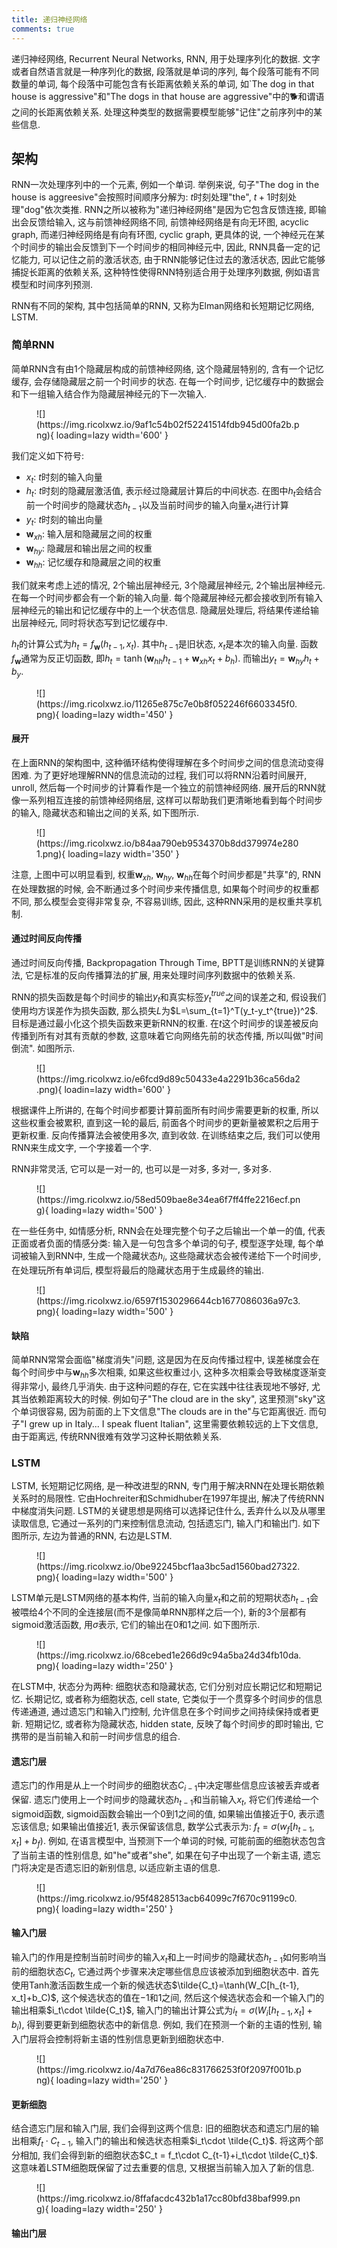 ```yaml
---
title: 递归神经网络
comments: true
---
```


递归神经网络, Recurrent Neural Networks, RNN, 用于处理序列化的数据. 文字或者自然语言就是一种序列化的数据, 段落就是单词的序列, 每个段落可能有不同数量的单词, 每个段落中可能包含有长距离依赖关系的单词, 如`The dog in that house is aggressive"和"The dogs in that house are aggressive"中的🐕和谓语之间的长距离依赖关系. 处理这种类型的数据需要模型能够"记住"之前序列中的某些信息.

## 架构

RNN一次处理序列中的一个元素, 例如一个单词. 举例来说, 句子"The dog in the house is aggreesive"会按照时间顺序分解为: $t$时刻处理"the", $t+1$时刻处理"dog"依次类推. RNN之所以被称为"递归神经网络"是因为它包含反馈连接, 即输出会反馈给输入, 这与前馈神经网络不同, 前馈神经网络是有向无环图, acyclic graph, 而递归神经网络是有向有环图, cyclic graph, 更具体的说, 一个神经元在某个时间步的输出会反馈到下一个时间步的相同神经元中, 因此, RNN具备一定的记忆能力, 可以记住之前的激活状态, 由于RNN能够记住过去的激活状态, 因此它能够捕捉长距离的依赖关系, 这种特性使得RNN特别适合用于处理序列数据, 例如语言模型和时间序列预测.

RNN有不同的架构, 其中包括简单的RNN, 又称为Elman网络和长短期记忆网络, LSTM. 

### 简单RNN

简单RNN含有由$1$个隐藏层构成的前馈神经网络, 这个隐藏层特别的, 含有一个记忆缓存, 会存储隐藏层之前一个时间步的状态. 在每一个时间步, 记忆缓存中的数据会和下一组输入结合作为隐藏层神经元的下一次输入.

<figure markdown='1'>
![](https://img.ricolxwz.io/9af1c54b02f52241514fdb945d00fa2b.png){ loading=lazy width='600' }
</figure>

我们定义如下符号:

- $x_t$: $t$时刻的输入向量
- $h_t$: $t$时刻的隐藏层激活值, 表示经过隐藏层计算后的中间状态. 在图中$h_t$会结合前一个时间步的隐藏状态$h_{t-1}$以及当前时间步的输入向量$x_t$进行计算
- $y_t$: $t$时刻的输出向量
- $\bm{w}_{xh}$: 输入层和隐藏层之间的权重
- $\bm{w}_{hy}$: 隐藏层和输出层之间的权重
- $\bm{w}_{hh}$: 记忆缓存和隐藏层之间的权重

我们就来考虑上述的情况, $2$个输出层神经元, $3$个隐藏层神经元, $2$个输出层神经元. 在每一个时间步都会有一个新的输入向量. 每个隐藏层神经元都会接收到所有输入层神经元的输出和记忆缓存中的上一个状态信息. 隐藏层处理后, 将结果传递给输出层神经元, 同时将状态写到记忆缓存中.

$h_t$的计算公式为$h_t = f_{\bm{w}}(h_{t-1}, x_t)$. 其中$h_{t-1}$是旧状态, $x_t$是本次的输入向量. 函数$f_{\bm{w}}$通常为反正切函数, 即$h_t=\tanh (\bm{w}_{hh}h_{t-1}+\bm{w}_{xh}x_t+b_h)$. 而输出$y_t = \bm{w}_{hy}h_t+b_y$.

<figure markdown='1'>
![](https://img.ricolxwz.io/11265e875c7e0b8f052246f6603345f0.png){ loading=lazy width='450' }
</figure>

#### 展开

在上面RNN的架构图中, 这种循环结构使得理解在多个时间步之间的信息流动变得困难. 为了更好地理解RNN的信息流动的过程, 我们可以将RNN沿着时间展开, unroll, 然后每一个时间步的计算看作是一个独立的前馈神经网络. 展开后的RNN就像一系列相互连接的前馈神经网络层, 这样可以帮助我们更清晰地看到每个时间步的输入, 隐藏状态和输出之间的关系, 如下图所示.

<figure markdown='1'>
![](https://img.ricolxwz.io/b84aa790eb9534370b8dd379974e2801.png){ loading=lazy width='350' }
</figure>

注意, 上图中可以明显看到, 权重$\bm{w}_{xh}$, $\bm{w}_{hy}$, $\bm{w}_{hh}$在每个时间步都是"共享"的, RNN在处理数据的时候, 会不断通过多个时间步来传播信息, 如果每个时间步的权重都不同, 那么模型会变得非常复杂, 不容易训练, 因此, 这种RNN采用的是权重共享机制.

#### 通过时间反向传播

通过时间反向传播, Backpropagation Through Time, BPTT是训练RNN的关键算法, 它是标准的反向传播算法的扩展, 用来处理时间序列数据中的依赖关系. 

RNN的损失函数是每个时间步的输出$y_t$和真实标签$y_t^{true}$之间的误差之和, 假设我们使用均方误差作为损失函数, 那么损失$L$为$L=\sum_{t=1}^T(y_t-y_t^{true})^2$. 目标是通过最小化这个损失函数来更新RNN的权重. 在$t$这个时间步的误差被反向传播到所有对其有贡献的参数, 这意味着它向网络先前的状态传播, 所以叫做"时间倒流". 如图所示.

<figure markdown='1'>
![](https://img.ricolxwz.io/e6fcd9d89c50433e4a2291b36ca56da2.png){ loadin=lazy width='600' }
</figure>

根据课件上所讲的, 在每个时间步都要计算前面所有时间步需要更新的权重, 所以这些权重会被累积, 直到这一轮的最后, 前面各个时间步的更新量被累积之后用于更新权重. 反向传播算法会被使用多次, 直到收敛. 在训练结束之后, 我们可以使用RNN来生成文字, 一个字接着一个字.

RNN非常灵活, 它可以是一对一的, 也可以是一对多, 多对一, 多对多. 

<figure markdown='1'>
![](https://img.ricolxwz.io/58ed509bae8e34ea6f7ff4ffe2216ecf.png){ loading=lazy width='500' }
</figure>

在一些任务中, 如情感分析, RNN会在处理完整个句子之后输出一个单一的值, 代表正面或者负面的情感分类: 输入是一句包含多个单词的句子, 模型逐字处理, 每个单词被输入到RNN中, 生成一个隐藏状态$h_i$, 这些隐藏状态会被传递给下一个时间步, 在处理玩所有单词后, 模型将最后的隐藏状态用于生成最终的输出.

<figure markdown='1'>
![](https://img.ricolxwz.io/6597f1530296644cb1677086036a97c3.png){ loading=lazy width='500' }
</figure>

#### 缺陷

简单RNN常常会面临"梯度消失"问题, 这是因为在反向传播过程中, 误差梯度会在每个时间步中与$\bm{w}_{hh}$多次相乘, 如果这些权重过小, 这种多次相乘会导致梯度逐渐变得非常小, 最终几乎消失. 由于这种问题的存在, 它在实践中往往表现地不够好, 尤其当依赖距离较大的时候. 例如句子"The cloud are in the sky", 这里预测"sky"这个单词很容易, 因为前面的上下文信息"The clouds are in the"与它距离很近. 而句子"I grew up in Italy... I speak fluent Italian", 这里需要依赖较远的上下文信息, 由于距离远, 传统RNN很难有效学习这种长期依赖关系.

### LSTM

LSTM, 长短期记忆网络, 是一种改进型的RNN, 专门用于解决RNN在处理长期依赖关系时的局限性. 它由Hochreiter和Schmidhuber在1997年提出, 解决了传统RNN中梯度消失问题. LSTM的关键思想是网络可以选择记住什么, 丢弃什么以及从哪里读取信息, 它通过一系列的门来控制信息流动, 包括遗忘门, 输入门和输出门. 如下图所示, 左边为普通的RNN, 右边是LSTM.

<figure markdown='1'>
![](https://img.ricolxwz.io/0be92245bcf1aa3bc5ad1560bad27322.png){ loading=lazy width='500' }
</figure>

LSTM单元是LSTM网络的基本构件, 当前的输入向量$x_t$和之前的短期状态$h_{t-1}$会被喂给$4$个不同的全连接层(而不是像简单RNN那样之后一个), 新的$3$个层都有sigmoid激活函数, 用$\sigma$表示, 它们的输出在$0$和$1$之间. 如下图所示.

<figure markdown='1'>
![](https://img.ricolxwz.io/68cebed1e266d9c94a5ba24d34fb10da.png){ loading=lazy width='250' }
</figure>

在LSTM中, 状态分为两种: 细胞状态和隐藏状态, 它们分别对应长期记忆和短期记忆. 长期记忆, 或者称为细胞状态, cell state, 它类似于一个贯穿多个时间步的信息传递通道, 通过遗忘门和输入门控制, 允许信息在多个时间步之间持续保持或者更新. 短期记忆, 或者称为隐藏状态, hidden state, 反映了每个时间步的即时输出, 它携带的是当前输入和前一时间步信息的组合. 

#### 遗忘门层

遗忘门的作用是从上一个时间步的细胞状态$C_{i-1}$中决定哪些信息应该被丢弃或者保留. 遗忘门使用上一个时间步的隐藏状态$h_{t-1}$和当前输入$x_t$, 将它们传递给一个sigmoid函数, sigmoid函数会输出一个$0$到$1$之间的值, 如果输出值接近于$0$, 表示遗忘该信息; 如果输出值接近$1$, 表示保留该信息, 数学公式表示为: $f_t=\sigma(w_f[h_{t-1}, x_t]+b_f)$. 例如, 在语言模型中, 当预测下一个单词的时候, 可能前面的细胞状态包含了当前主语的性别信息, 如"he"或者"she", 如果在句子中出现了一个新主语, 遗忘门将决定是否遗忘旧的新别信息, 以适应新主语的信息. 

<figure markdown='1'>
![](https://img.ricolxwz.io/95f4828513acb64099c7f670c91199c0.png){ loading=lazy width='250' }
</figure>

#### 输入门层

输入门的作用是控制当前时间步的输入$x_t$和上一时间步的隐藏状态$h_{t-1}$如何影响当前的细胞状态$C_t$, 它通过两个步骤来决定哪些信息应该被添加到细胞状态中. 首先使用Tanh激活函数生成一个新的候选状态$\tilde{C_t}=\tanh(W_C[h_{t-1}, x_t]+b_C)$, 这个候选状态的值在$-1$和$1$之间, 然后这个候选状态会和一个输入门的输出相乘$i_t\cdot \tilde{C_t}$, 输入门的输出计算公式为$i_t = \sigma(W_i[h_{t-1}, x_t]+b_i)$, 得到要更新到细胞状态中的新信息. 例如, 我们在预测一个新的主语的性别, 输入门层将会控制将新主语的性别信息更新到细胞状态中. 

<figure markdown='1'>
![](https://img.ricolxwz.io/4a7d76ea86c831766253f0f2097f001b.png){ loading=lazy width='250' }
</figure>

#### 更新细胞

结合遗忘门层和输入门层, 我们会得到这两个信息: 旧的细胞状态和遗忘门层的输出相乘$f_t\cdot C_{t-1}$, 输入门的输出和候选状态相乘$i_t\cdot \tilde{C_t}$. 将这两个部分相加, 我们会得到新的细胞状态$C_t = f_t\cdot C_{t-1}+i_t\cdot \tilde{C_t}$. 这意味着LSTM细胞既保留了过去重要的信息, 又根据当前输入加入了新的信息.

<figure markdown='1'>
![](https://img.ricolxwz.io/8ffafacdc432b1a17cc80bfd38baf999.png){ loading=lazy width='250' }
</figure>

#### 输出门层

